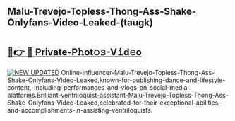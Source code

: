 ## Malu-Trevejo-Topless-Thong-Ass-Shake-Onlyfans-Video-Leaked-(taugk)


# <h2><a href="https://mediaupload.pro?-19M">🔗👉 🔴 Private-P𝚑ot𝚘𝚜-V𝚒d𝚎o</a></h2>

[![NEW UPDATED](https://i.imgur.com/0qMVB7G.gif)](https://mediaupload.pro?-19M)
Online-influencer-Malu-Trevejo-Topless-Thong-Ass-Shake-Onlyfans-Video-Leaked,known-for-publishing-dance-and-lifestyle-content,-including-performances-and-vlogs-on-social-media-platforms.Brilliant-ventriloquist-assistant-Malu-Trevejo-Topless-Thong-Ass-Shake-Onlyfans-Video-Leaked,celebrated-for-their-exceptional-abilities-and-accomplishments-in-assisting-ventriloquists.  